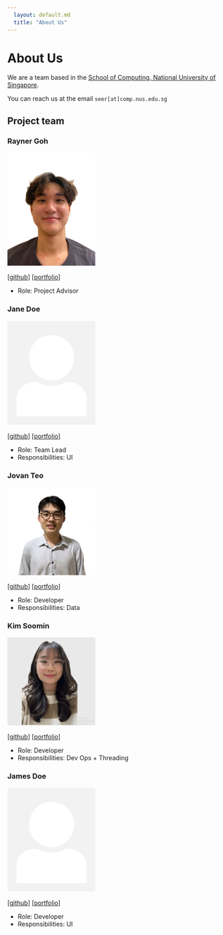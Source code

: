 ```yaml
---
  layout: default.md
  title: "About Us"
---
```


# About Us

We are a team based in the [School of Computing, National University of Singapore](http://www.comp.nus.edu.sg).

You can reach us at the email `seer[at]comp.nus.edu.sg`

## Project team

### Rayner Goh

<img src="images/raynergoh.png" width="200px">

[[github](https://github.com/raynergoh)]
[[portfolio](team/raynergoh.md)]

* Role: Project Advisor

### Jane Doe

<img src="images/johndoe.png" width="200px">

[[github](http://github.com/johndoe)]
[[portfolio](team/johndoe.md)]

* Role: Team Lead
* Responsibilities: UI

### Jovan Teo

<img src="images/jovanteo1103.png" width="200px">

[[github](http://github.com/JovanTeo1103)] [[portfolio](team/jovanTeo.md)]

* Role: Developer
* Responsibilities: Data

### Kim Soomin

<img src="images/soomink.png" width="200px">

[[github](http://github.com/soomin-k)]
[[portfolio](team/soomink.md)]

* Role: Developer
* Responsibilities: Dev Ops + Threading

### James Doe

<img src="images/johndoe.png" width="200px">

[[github](http://github.com/johndoe)]
[[portfolio](team/johndoe.md)]

* Role: Developer
* Responsibilities: UI
